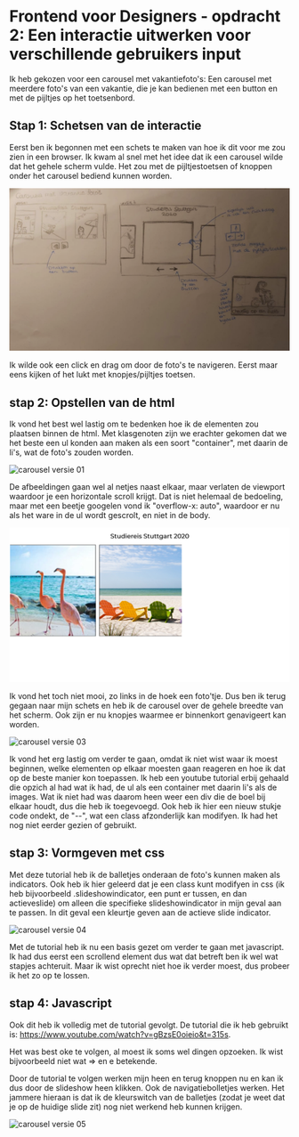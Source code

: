 # Frontend voor Designers - opdracht 2: Een interactie uitwerken voor verschillende gebruikers input

Ik heb gekozen voor een carousel met vakantiefoto's: Een carousel met meerdere foto's van een vakantie, die je kan bedienen met een button en met de pijltjes op het toetsenbord.

## Stap 1: Schetsen van de interactie

Eerst ben ik begonnen met een schets te maken van hoe ik dit voor me zou zien in een browser. Ik kwam al snel met het idee dat ik een carousel wilde dat het gehele scherm vulde. Het zou met de pijltjestoetsen of knoppen onder het carousel bediend kunnen worden.

![Interacties schets](img/interactieschets.jpg "Interactie schets")

Ik wilde ook een click en drag om door de foto's te navigeren. Eerst maar eens kijken of het lukt met knopjes/pijltjes toetsen.

## stap 2: Opstellen van de html

Ik vond het best wel lastig om te bedenken hoe ik de elementen zou plaatsen binnen de html. Met klasgenoten zijn we erachter gekomen dat we het beste een ul konden aan maken als een soort "container", met daarin de li's, wat de foto's zouden worden.

![carousel versie 01](img/stap01.jpg "Basis html")

De afbeeldingen gaan wel al netjes naast elkaar, maar verlaten de viewport waardoor je een horizontale scroll krijgt. Dat is niet helemaal de bedoeling, maar met een beetje googelen vond ik "overflow-x: auto", waardoor er nu als het ware in de ul wordt gescrolt, en niet in de body.

![carousel versie 02](img/stap02.jpg "scrollen in de ul")

Ik vond het toch niet mooi, zo links in de hoek een foto'tje. Dus ben ik terug gegaan naar mijn schets en heb ik de carousel over de gehele breedte van het scherm. Ook zijn er nu knopjes waarmee er binnenkort genavigeert kan worden.

![carousel versie 03](img/stap03.jpg "versie 3 vormgeving")

Ik vond het erg lastig om verder te gaan, omdat ik niet wist waar ik moest beginnen, welke elementen op elkaar moesten gaan reageren en hoe ik dat op de beste manier kon toepassen. Ik heb een youtube tutorial erbij gehaald die opzich al had wat ik had, de ul als een container met daarin li's als de images. Wat ik niet had was daarom heen weer een div die de boel bij elkaar houdt, dus die heb ik toegevoegd. Ook heb ik hier een nieuw stukje code ondekt, de "--", wat een class afzonderlijk kan modifyen. Ik had het nog niet eerder gezien of gebruikt.



## stap 3: Vormgeven met css

 Met deze tutorial heb ik de balletjes onderaan de foto's kunnen maken als indicators. Ook heb ik hier geleerd dat je een class kunt modifyen in css (ik heb bijvoorbeeld .slideshowindicator, een punt er tussen, en dan actieveslide) om alleen die specifieke slideshowindicator in mijn geval aan te passen. In dit geval een kleurtje geven aan de actieve slide indicator.

![carousel versie 04](img/stap04.jpg "versie 4 vormgeving")

Met de tutorial heb ik nu een basis gezet om verder te gaan met javascript. Ik had dus eerst een scrollend element dus wat dat betreft ben ik wel wat stapjes achteruit. Maar ik wist oprecht niet hoe ik verder moest, dus probeer ik het zo op te lossen.

## stap 4: Javascript

Ook dit heb ik volledig met de tutorial gevolgt. De tutorial die ik heb gebruikt is: https://www.youtube.com/watch?v=gBzsE0oieio&t=315s.

Het was best oke te volgen, al moest ik soms wel dingen opzoeken. Ik wist bijvoorbeeld niet wat => en e betekende.

Door de tutorial te volgen werken mijn heen en terug knoppen nu en kan ik dus door de slideshow heen klikken. Ook de navigatiebolletjes werken. Het jammere hieraan is dat ik de kleurswitch van de balletjes (zodat je weet dat je op de huidige slide zit) nog niet werkend heb kunnen krijgen.

![carousel versie 05](img/stap06.jpg "versie 6 vormgeving")


